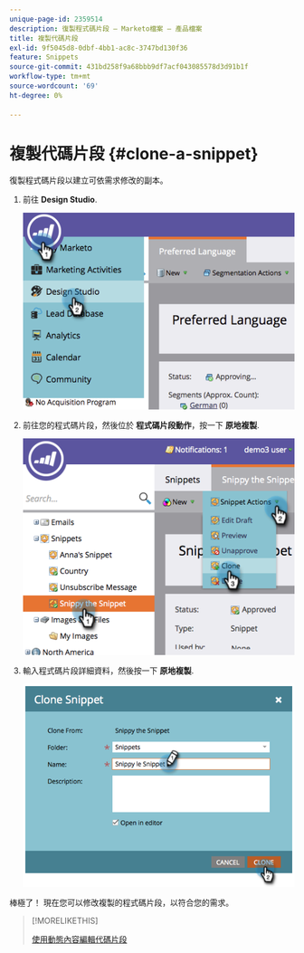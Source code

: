```yaml
---
unique-page-id: 2359514
description: 復製程式碼片段 — Marketo檔案 — 產品檔案
title: 複製代碼片段
exl-id: 9f5045d8-0dbf-4bb1-ac8c-3747bd130f36
feature: Snippets
source-git-commit: 431bd258f9a68bbb9df7acf043085578d3d91b1f
workflow-type: tm+mt
source-wordcount: '69'
ht-degree: 0%

---
```


# 複製代碼片段 {#clone-a-snippet}

復製程式碼片段以建立可依需求修改的副本。

1. 前往 **Design Studio**.

   ![](assets/image2014-9-16-10-3a32-3a36.png)

1. 前往您的程式碼片段，然後位於 **程式碼片段動作**，按一下 **原地複製**.

   ![](assets/image2014-9-16-10-3a32-3a44.png)

1. 輸入程式碼片段詳細資料，然後按一下 **原地複製**.

   ![](assets/image2014-9-16-10-3a32-3a53.png)

棒極了！ 現在您可以修改複製的程式碼片段，以符合您的需求。

>[!MORELIKETHIS]
>
>[使用動態內容編輯代碼片段](/help/marketo/product-docs/personalization/segmentation-and-snippets/snippets/edit-snippets-with-dynamic-content.md)
